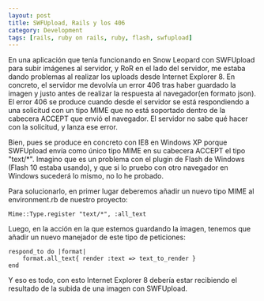 ```yaml
--- 
layout: post
title: SWFUpload, Rails y los 406
category: Development
tags: [rails, ruby on rails, ruby, flash, swfupload]
---
```

En una aplicación que tenía funcionando en Snow Leopard con SWFUpload para subir imágenes al servidor, y RoR en el lado del servidor, me estaba dando problemas al realizar los uploads desde Internet Explorer 8. En concreto, el servidor me devolvía un error 406 tras haber guardado la imagen y justo antes de realizar la respuesta al navegador(en formato json). El error 406 se produce cuando desde el servidor se está respondiendo a una solicitud con un tipo MIME que no está soportado dentro de la cabecera ACCEPT que envió el navegador. El servidor no sabe qué hacer con la solicitud, y lanza ese error.

Bien, pues se produce en concreto con IE8 en Windows XP porque SWFUpload envía como único tipo MIME en su cabecera ACCEPT el tipo "text/*". Imagino que es un problema con el plugin de Flash de Windows (Flash 10 estaba usando), y que si lo pruebo con otro navegador en Windows sucederá lo mismo, no lo he probado.

Para solucionarlo, en primer lugar deberemos añadir un nuevo tipo MIME al environment.rb de nuestro proyecto:

	Mime::Type.register "text/*", :all_text

Luego, en la acción en la que estemos guardando la imagen, tenemos que añadir un nuevo manejador de este tipo de peticiones:

	respond_to do |format|
		format.all_text{ render :text => text_to_render }
	end

Y eso es todo, con esto Internet Explorer 8 debería estar recibiendo el resultado de la subida de una imagen con SWFUpload.
